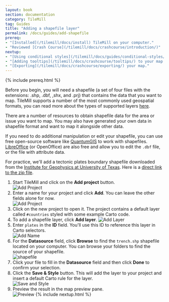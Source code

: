 ```yaml
---
layout: book
section: documentation
category: TileMill
tag: Guides
title: "Adding a shapefile layer"
permalink: /docs/guides/add-shapefile
prereq:
- "[Installed](/tilemill/docs/install) TileMill on your computer."
- "Reviewed [Crash Course](/tilemill/docs/crashcourse/introduction/)"
nextup:
- "[Using conditional styles](/tilemill/docs/guides/conditional-styles/) to control the appearance of points based on data."
- "[Adding tooltips](/tilemill/docs/crashcourse/tooltips/) to your map."
- "[Exporting](/tilemill/docs/crashcourse/exporting/) your map."
---
```


{% include prereq.html %}

Before you begin, you will need a shapefile (a set of four files with the extensions: .shp, .dbf, ,shx, and .prj) that contains the data that you want to map. TileMill supports a number of the most commonly used geospatial formats, you can read more about the types of supported layers [here](http://mapbox.com/tilemill/docs/manual/adding-layers/).  

There are a number of resources to obtain shapefile data for the area or issue you want to map. You may also have generated your own data in shapefile format and want to map it alongside other data.  

If you need to do additional manipulation or edit your shapefile, you can use free open-source software like [QuantumGIS](http://www.qgis.org/) to work with shapefiles. [LibreOffice](http://www.libreoffice.org/) (or OpenOffice) are also free and allow you to edit the `.dbf` file, or the file with attribute data.  

For practice, we'll add a tectonic plates boundary shapefile downloaded from the [Institute for Geophysics at University of Texas](http://www.ig.utexas.edu/research/projects/plates/data.htm). Here is a [direct link to the zip file](ftp://ftp.ig.utexas.edu/pub/LIPS/Data/plate_boundaries/PLATES_PlateBoundary_ArcGIS.zip).

1. Start TileMill and click on the **Add project** button.  
![Add Project](/tilemill/assets/pages/shapefile-1.png)
2. Enter a name for your project and click **Add**. You can leave the other fields alone for now.  
![Add Project](/tilemill/assets/pages/shapefile-2.png)
3. Click on the new project to open it. The project contains a default layer called `#countries` styled with some example Carto code.
4. To add a shapefile layer, click **Add layer**. 
![Add Layer](/tilemill/assets/pages/csv-4.png)
5. Enter `plates` in the **ID** field. You'll use this ID to reference this layer in Carto selectors.  
![Add Name](/tilemill/assets/pages/shapefile-5.png)
6. For the **Datasource** field, click **Browse** to find the `trench.shp` shapefile located on your computer. You can browse your folders to find the source of your shapefile.  
![shapefile](/tilemill/assets/pages/shapefile-6.png)
7. Click your file to fill in the **Datasource** field and then click **Done** to confirm your selection.  
8. Click the **Save & Style** button. This will add the layer to your project and insert a default Carto rule for the layer.  
![Save and Style](/tilemill/assets/pages/shapefile-8.png)
9. Preview the result in the map preview pane.  
![Preview](/tilemill/assets/pages/shapefile-9.png)
{% include nextup.html %}